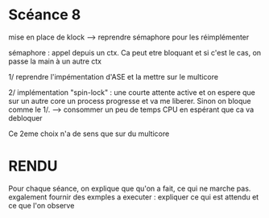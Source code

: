 # Scéance 8

mise en place de klock 
--> reprendre sémaphore pour les réimplémenter

sémaphore : appel depuis un ctx. Ca peut etre bloquant et si c'est le cas, on passe la main à un autre ctx

1/ reprendre l'impémentation d'ASE et la mettre sur le multicore

2/ implémentation "spin-lock" : une courte attente active et on espere que sur un autre core un process progresse et va me liberer. Sinon on bloque comme le 1/.
--> consommer un peu de temps CPU en espérant que ca va debloquer

Ce 2eme choix n'a de sens que sur du multicore

# RENDU 

Pour chaque séance, on explique que qu'on a fait, ce qui ne marche pas.
exgalement fournir des exmples a executer : expliquer ce qui est attendu et ce que l'on observe
